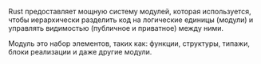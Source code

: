 Rust предоставляет мощную систему модулей, которая используется, 
чтобы иерархически разделить код на логические единицы (модули) и 
управлять видимостью (публичное и приватное) между ними.

Модуль это набор элементов, таких как: функции, структуры, типажи, блоки реализации 
и даже другие модули.
